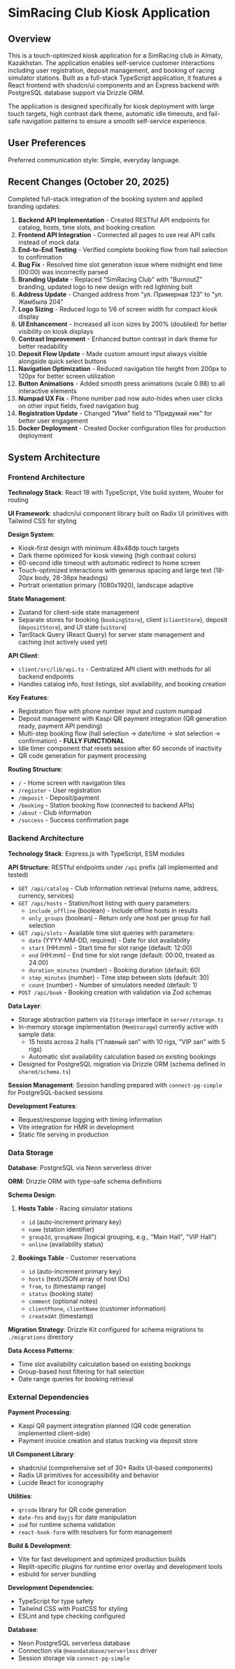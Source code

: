 # SimRacing Club Kiosk Application

## Overview

This is a touch-optimized kiosk application for a SimRacing club in Almaty, Kazakhstan. The application enables self-service customer interactions including user registration, deposit management, and booking of racing simulator stations. Built as a full-stack TypeScript application, it features a React frontend with shadcn/ui components and an Express backend with PostgreSQL database support via Drizzle ORM.

The application is designed specifically for kiosk deployment with large touch targets, high contrast dark theme, automatic idle timeouts, and fail-safe navigation patterns to ensure a smooth self-service experience.

## User Preferences

Preferred communication style: Simple, everyday language.

## Recent Changes (October 20, 2025)

Completed full-stack integration of the booking system and applied branding updates:
1. **Backend API Implementation** - Created RESTful API endpoints for catalog, hosts, time slots, and booking creation
2. **Frontend API Integration** - Connected all pages to use real API calls instead of mock data
3. **End-to-End Testing** - Verified complete booking flow from hall selection to confirmation
4. **Bug Fix** - Resolved time slot generation issue where midnight end time (00:00) was incorrectly parsed
5. **Branding Update** - Replaced "SimRacing Club" with "BurnoutZ" branding, updated logo to new design with red lightning bolt
6. **Address Update** - Changed address from "ул. Примерная 123" to "ул. Жамбыла 204"
7. **Logo Sizing** - Reduced logo to 1/6 of screen width for compact kiosk display
8. **UI Enhancement** - Increased all icon sizes by 200% (doubled) for better visibility on kiosk displays
9. **Contrast Improvement** - Enhanced button contrast in dark theme for better readability
10. **Deposit Flow Update** - Made custom amount input always visible alongside quick select buttons
11. **Navigation Optimization** - Reduced navigation tile height from 200px to 120px for better screen utilization
12. **Button Animations** - Added smooth press animations (scale 0.98) to all interactive elements
13. **Numpad UX Fix** - Phone number pad now auto-hides when user clicks on other input fields, fixed navigation bug
14. **Registration Update** - Changed "Имя" field to "Придумай ник" for better user engagement
15. **Docker Deployment** - Created Docker configuration files for production deployment

## System Architecture

### Frontend Architecture

**Technology Stack**: React 18 with TypeScript, Vite build system, Wouter for routing

**UI Framework**: shadcn/ui component library built on Radix UI primitives with Tailwind CSS for styling

**Design System**: 
- Kiosk-first design with minimum 48x48dp touch targets
- Dark theme optimized for kiosk viewing (high contrast colors)
- 60-second idle timeout with automatic redirect to home screen
- Touch-optimized interactions with generous spacing and large text (18-20px body, 28-36px headings)
- Portrait orientation primary (1080x1920), landscape adaptive

**State Management**: 
- Zustand for client-side state management
- Separate stores for booking (`bookingStore`), client (`clientStore`), deposit (`depositStore`), and UI state (`uiStore`)
- TanStack Query (React Query) for server state management and caching (not actively used yet)

**API Client**: 
- `client/src/lib/api.ts` - Centralized API client with methods for all backend endpoints
- Handles catalog info, host listings, slot availability, and booking creation

**Key Features**:
- Registration flow with phone number input and custom numpad
- Deposit management with Kaspi QR payment integration (QR generation ready, payment API pending)
- Multi-step booking flow (hall selection → date/time → slot selection → confirmation) - **FULLY FUNCTIONAL**
- Idle timer component that resets session after 60 seconds of inactivity
- QR code generation for payment processing

**Routing Structure**:
- `/` - Home screen with navigation tiles
- `/register` - User registration
- `/deposit` - Deposit/payment
- `/booking` - Station booking flow (connected to backend APIs)
- `/about` - Club information
- `/success` - Success confirmation page

### Backend Architecture

**Technology Stack**: Express.js with TypeScript, ESM modules

**API Structure**: RESTful endpoints under `/api` prefix (all implemented and tested)
- `GET /api/catalog` - Club information retrieval (returns name, address, currency, services)
- `GET /api/hosts` - Station/host listing with query parameters:
  - `include_offline` (boolean) - Include offline hosts in results
  - `only_groups` (boolean) - Return only one host per group for hall selection
- `GET /api/slots` - Available time slot queries with parameters:
  - `date` (YYYY-MM-DD, required) - Date for slot availability
  - `start` (HH:mm) - Start time for slot range (default: 12:00)
  - `end` (HH:mm) - End time for slot range (default: 00:00, treated as 24:00)
  - `duration_minutes` (number) - Booking duration (default: 60)
  - `step_minutes` (number) - Time step between slots (default: 30)
  - `count` (number) - Number of simulators needed (default: 1)
- `POST /api/book` - Booking creation with validation via Zod schemas

**Data Layer**: 
- Storage abstraction pattern via `IStorage` interface in `server/storage.ts`
- In-memory storage implementation (`MemStorage`) currently active with sample data:
  - 15 hosts across 2 halls ("Главный зал" with 10 rigs, "VIP зал" with 5 rigs)
  - Automatic slot availability calculation based on existing bookings
- Designed for PostgreSQL migration via Drizzle ORM (schema defined in `shared/schema.ts`)

**Session Management**: Session handling prepared with `connect-pg-simple` for PostgreSQL-backed sessions

**Development Features**:
- Request/response logging with timing information
- Vite integration for HMR in development
- Static file serving in production

### Data Storage

**Database**: PostgreSQL via Neon serverless driver

**ORM**: Drizzle ORM with type-safe schema definitions

**Schema Design**:

1. **Hosts Table** - Racing simulator stations
   - `id` (auto-increment primary key)
   - `name` (station identifier)
   - `groupId`, `groupName` (logical grouping, e.g., "Main Hall", "VIP Hall")
   - `online` (availability status)

2. **Bookings Table** - Customer reservations
   - `id` (auto-increment primary key)
   - `hosts` (text/JSON array of host IDs)
   - `from`, `to` (timestamp range)
   - `status` (booking state)
   - `comment` (optional notes)
   - `clientPhone`, `clientName` (customer information)
   - `createdAt` (timestamp)

**Migration Strategy**: Drizzle Kit configured for schema migrations to `./migrations` directory

**Data Access Patterns**:
- Time slot availability calculation based on existing bookings
- Group-based host filtering for hall selection
- Date range queries for booking retrieval

### External Dependencies

**Payment Processing**: 
- Kaspi QR payment integration planned (QR code generation implemented client-side)
- Payment invoice creation and status tracking via deposit store

**UI Component Library**:
- shadcn/ui (comprehensive set of 30+ Radix UI-based components)
- Radix UI primitives for accessibility and behavior
- Lucide React for iconography

**Utilities**:
- `qrcode` library for QR code generation
- `date-fns` and `dayjs` for date manipulation
- `zod` for runtime schema validation
- `react-hook-form` with resolvers for form management

**Build & Development**:
- Vite for fast development and optimized production builds
- Replit-specific plugins for runtime error overlay and development tools
- esbuild for server bundling

**Development Dependencies**:
- TypeScript for type safety
- Tailwind CSS with PostCSS for styling
- ESLint and type checking configured

**Database**:
- Neon PostgreSQL serverless database
- Connection via `@neondatabase/serverless` driver
- Session storage via `connect-pg-simple`